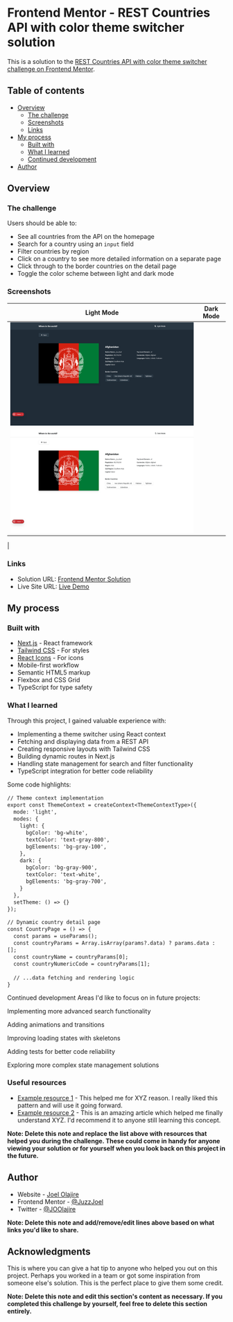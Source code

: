 # Frontend Mentor - REST Countries API with color theme switcher solution

This is a solution to the [REST Countries API with color theme switcher challenge on Frontend Mentor](https://www.frontendmentor.io/challenges/rest-countries-api-with-color-theme-switcher-5cacc469fec04111f7b848ca).

## Table of contents

- [Overview](#overview)
  - [The challenge](#the-challenge)
  - [Screenshots](#screenshots)
  - [Links](#links)
- [My process](#my-process)
  - [Built with](#built-with)
  - [What I learned](#what-i-learned)
  - [Continued development](#continued-development)
- [Author](#author)

## Overview

### The challenge

Users should be able to:

- See all countries from the API on the homepage
- Search for a country using an `input` field
- Filter countries by region
- Click on a country to see more detailed information on a separate page
- Click through to the border countries on the detail page
- Toggle the color scheme between light and dark mode

### Screenshots

| Light Mode | Dark Mode |
|------------|-----------|
| ![Homepage Light](./public/home-light.png) 
| ![Homepage Dark](./public/home-dark.png) |

| 

### Links

- Solution URL: [Frontend Mentor Solution](https://www.frontendmentor.io/solutions/rest-countries-api-with-nextjs-and-tailwind-css-2lX9YQZR6b)
- Live Site URL: [Live Demo](https://rest-countries-api-theme-switcher.vercel.app/)

## My process

### Built with

- [Next.js](https://nextjs.org/) - React framework
- [Tailwind CSS](https://tailwindcss.com/) - For styles
- [React Icons](https://react-icons.github.io/react-icons/) - For icons
- Mobile-first workflow
- Semantic HTML5 markup
- Flexbox and CSS Grid
- TypeScript for type safety

### What I learned

Through this project, I gained valuable experience with:

- Implementing a theme switcher using React context
- Fetching and displaying data from a REST API
- Creating responsive layouts with Tailwind CSS
- Building dynamic routes in Next.js
- Handling state management for search and filter functionality
- TypeScript integration for better code reliability

Some code highlights:

```tsx
// Theme context implementation
export const ThemeContext = createContext<ThemeContextType>({
  mode: 'light',
  modes: {
    light: {
      bgColor: 'bg-white',
      textColor: 'text-gray-800',
      bgElements: 'bg-gray-100',
    },
    dark: {
      bgColor: 'bg-gray-900',
      textColor: 'text-white',
      bgElements: 'bg-gray-700',
    }
  },
  setTheme: () => {}
});
```
```
// Dynamic country detail page
const CountryPage = () => {
  const params = useParams();
  const countryParams = Array.isArray(params?.data) ? params.data : [];
  const countryName = countryParams[0];
  const countryNumericCode = countryParams[1];
  
  // ...data fetching and rendering logic
}
```

Continued development
Areas I'd like to focus on in future projects:

Implementing more advanced search functionality

Adding animations and transitions

Improving loading states with skeletons

Adding tests for better code reliability

Exploring more complex state management solutions

### Useful resources

- [Example resource 1](https://www.example.com) - This helped me for XYZ reason. I really liked this pattern and will use it going forward.
- [Example resource 2](https://www.example.com) - This is an amazing article which helped me finally understand XYZ. I'd recommend it to anyone still learning this concept.

**Note: Delete this note and replace the list above with resources that helped you during the challenge. These could come in handy for anyone viewing your solution or for yourself when you look back on this project in the future.**

## Author

- Website - [Joel Olajire](https://startbootstrap-personal.vercel.app/)
- Frontend Mentor - [@JuzzJoel](https://www.frontendmentor.io/profile/JuzzJoel)
- Twitter - [@JOOlajire](https://x.com/@JOOlajire)

**Note: Delete this note and add/remove/edit lines above based on what links you'd like to share.**

## Acknowledgments

This is where you can give a hat tip to anyone who helped you out on this project. Perhaps you worked in a team or got some inspiration from someone else's solution. This is the perfect place to give them some credit.

**Note: Delete this note and edit this section's content as necessary. If you completed this challenge by yourself, feel free to delete this section entirely.**
